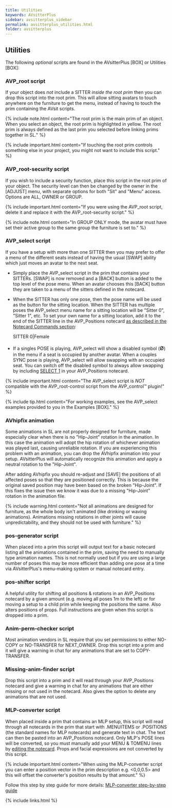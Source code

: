 ```yaml
---
title: Utilities
keywords: AVsitterPlus
sidebar: avsitterplus_sidebar
permalink: avsitterplus_utilities.html
folder: avsitterplus
---
```


## Utilities

The following *optional* scripts are found in the AVsitterPlus [BOX] or Utilities [BOX]:

### AVP_root script
If your object does *not* include a SITTER *inside the root prim* then you can drop this script into the root prim. This will allow sitting avatars to touch anywhere on the furniture to get the menu, instead of having to touch the prim containing the AVsit scripts.

{% include note.html content="The root prim is the main prim of an object. When you select an object, the root prim is highlighted in yellow. The root prim is always defined as the last prim you selected before linking prims together in SL." %}

{% include important.html content="If touching the root prim controls something else in your project, you might not want to include this script." %}

### AVP_root-security script
If you wish to include a security function, place this script in the root prim of your object. The security level can then be changed by the owner in the [ADJUST] menu, with separate options for both "Sit" and "Menu" access. Options are ALL, OWNER or GROUP.

{% include important.html content="If you were using the AVP_root script, delete it and replace it with the AVP_root-security script." %}

{% include note.html content="In GROUP ONLY mode, the avatar must have set their active group to the same group the furniture is set to." %}

### AVP_select script
If you have a setup with more than one SITTER then you may prefer to offer a menu of the different seats instead of having the usual [SWAP] ability which just moves an avatar to the next seat.

- Simply place the AVP_select script in the prim that contains your SITTERs. [SWAP] is now removed and a [BACK] button is added to the top level of the pose menu. When an avatar chooses this [BACK] button they are taken to a menu of the sitters defined in the notecard.
- When the SITTER has only one pose, then the pose name will be used as the button for the sitting location. When the SITTER has multiple poses the AVP_select menu name for a sitting location will be "Sitter 0", "Sitter 1", etc. To set your own name for a sitting location, add it to the end of the SITTER line in the AVP_Positions notecard [as described in the Notecard Commands section](/avsitterplus_avp_positions.html#sitter):

    SITTER 0|Female

- If a singles POSE is playing, AVP_select will show a disabled symbol (<span style="font-size:150%;">&oslash;</span>) in the menu if a seat is occupied by another avatar. When a couples SYNC pose is playing, AVP_select will allow swapping with an occupied seat. You can switch off the disabled symbol to always allow swapping by including [SELECT 1](/avsitterplus_avp_positions.html#select) in your AVP_Positions notecard.

{% include important.html content="The AVP_select script is *NOT* compatible with the AVP_root-control script from the AVP_control&trade; plugin!" %}

{% include tip.html content="For working examples, see the AVP_select examples provided to you in the Examples [BOX]." %}

### AVhipfix animation
Some animations in SL are not properly designed for furniture, made especially clear when there is no "Hip-Joint" rotation in the animation. In this case the animation will adopt the hip rotation of whichever animation was played last, causing unreliable rotation. If you are experiencing this problem with an animation, you can drop the AVhipfix animation into your setup. AVsitterPlus will automatically recognize this animation and apply a neutral rotation to the "Hip-Joint".

After adding AVhipfix you should re-adjust and [SAVE] the positions of all affected poses so that they are positioned correctly. This is because the original saved position may have been based on the broken "Hip-Joint". If this fixes the issue then we know it was due to a missing "Hip-Joint" rotation in the animation file.

{% include warning.html content="Not all animations are designed for furniture, as the whole body isn't animated (like drinking or waving animations). Animations missing rotations in other joints will cause unpredictability, and they should not be used with furniture." %}

### pos-generator script
When placed into a prim this script will output text for a basic notecard listing all the animations contained in the prim, saving the need to manually type animation names. This is not normally used but if you are using a large number of poses this may be more efficient than adding one pose at a time via AVsitterPlus's menu-making system or manual notecard entry.

### pos-shifter script
A helpful utility for shifting all positions & rotations in an AVP_Positions notecard by a given amount (e.g. moving all poses 1m to the left) or for moving a setup to a child prim while keeping the positions the same. Also alters positions of props. Full instructions are given when this script is dropped into a prim.

### Anim-perm-checker script
Most animation vendors in SL require that you set permissions to either NO-COPY or NO-TRANSFER for NEXT_OWNER. Drop this script into a prim and it will give a warning in chat for any animations that are set to COPY-TRANSFER.

### Missing-anim-finder script
Drop this script into a prim and it will read through your AVP_Positions notecard and give a warning in chat for any animations that are either missing or not used in the notecard. Also gives the option to delete any animations that are not used.

### MLP-converter script
When placed inside a prim that contains an MLP setup, this script will read through all notecards in the prim that start with .MENUITEMS or .POSITIONS (the standard names for MLP notecards) and generate text in chat. The text can then be pasted into an AVP_Positions notecard. Only MLP's POSE lines will be converted, so you must manually add your MENU & TOMENU lines by [editing the notecard](/avsitterplus_avp_positions.html). Props and facial expressions are not converted by this script.

{% include important.html content="When using the MLP-converter script you can enter a position vector in the prim description e.g. &lt;0,0,0.5&gt; and this will offset the converter's position results by that amount." %}

Follow this step by step guide for more details: [MLP-converter step-by-step guide](avsitterplus_StepByStepGuides_MLPconverter.html)

{% include links.html %}
